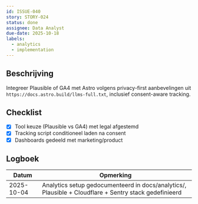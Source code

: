 ```yaml
---
id: ISSUE-040
story: STORY-024
status: done
assignee: Data Analyst
due-date: 2025-10-18
labels:
  - analytics
  - implementation
---
```


## Beschrijving
Integreer Plausible of GA4 met Astro volgens privacy-first aanbevelingen uit `https://docs.astro.build/llms-full.txt`, inclusief consent-aware tracking.

## Checklist
- [x] Tool keuze (Plausible vs GA4) met legal afgestemd
- [x] Tracking script conditioneel laden na consent
- [x] Dashboards gedeeld met marketing/product

## Logboek
| Datum | Opmerking |
|-------|-----------|
| 2025-10-04 | Analytics setup gedocumenteerd in docs/analytics/, Plausible + Cloudflare + Sentry stack gedefinieerd |
